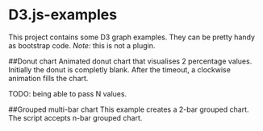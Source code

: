 D3.js-examples
==============
This project contains some D3 graph examples. They can be pretty handy as bootstrap code.
*Note:* this is not a plugin.

##Donut chart
Animated donut chart that visualises 2 percentage values.
Initially the donut is completly blank. 
After the timeout, a clockwise animation fills the chart.

TODO: being able to pass N values.

##Grouped multi-bar chart
This example creates a 2-bar grouped chart. The script accepts n-bar grouped chart.


